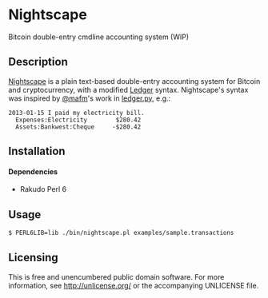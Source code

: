 Nightscape
==========

Bitcoin double-entry cmdline accounting system (WIP)


Description
-----------

[Nightscape](https://nightscape.com) is a plain text-based
double-entry accounting system for Bitcoin and cryptocurrency, with
a modified [Ledger](http://ledger-cli.org) syntax. Nightscape's
syntax was inspired by [@mafm](https://github.com/mafm)'s work in
[ledger.py](https://github.com/mafm/ledger.py), e.g.:

```transactions
2013-01-15 I paid my electricity bill.
  Expenses:Electricity        $280.42
  Assets:Bankwest:Cheque     -$280.42
```


Installation
------------

#### Dependencies

- Rakudo Perl 6


Usage
-----

```bash
$ PERL6LIB=lib ./bin/nightscape.pl examples/sample.transactions
```


Licensing
---------

This is free and unencumbered public domain software. For more
information, see http://unlicense.org/ or the accompanying UNLICENSE file.
